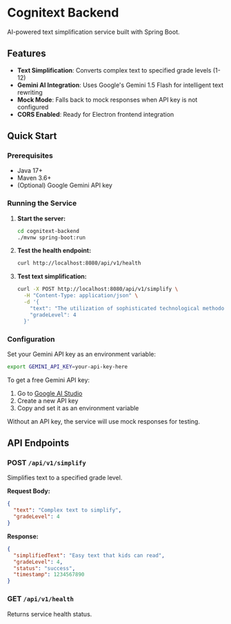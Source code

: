 # Cognitext Backend

AI-powered text simplification service built with Spring Boot.

## Features

- **Text Simplification**: Converts complex text to specified grade levels (1-12)
- **Gemini AI Integration**: Uses Google's Gemini 1.5 Flash for intelligent text rewriting
- **Mock Mode**: Falls back to mock responses when API key is not configured
- **CORS Enabled**: Ready for Electron frontend integration

## Quick Start

### Prerequisites
- Java 17+
- Maven 3.6+
- (Optional) Google Gemini API key

### Running the Service

1. **Start the server:**
   ```bash
   cd cognitext-backend
   ./mvnw spring-boot:run
   ```

2. **Test the health endpoint:**
   ```bash
   curl http://localhost:8080/api/v1/health
   ```

3. **Test text simplification:**
   ```bash
   curl -X POST http://localhost:8080/api/v1/simplify \
     -H "Content-Type: application/json" \
     -d '{
       "text": "The utilization of sophisticated technological methodologies can significantly enhance operational efficiency.",
       "gradeLevel": 4
     }'
   ```

### Configuration

Set your Gemini API key as an environment variable:
```bash
export GEMINI_API_KEY=your-api-key-here
```

To get a free Gemini API key:
1. Go to [Google AI Studio](https://makersuite.google.com/app/apikey)
2. Create a new API key
3. Copy and set it as an environment variable

Without an API key, the service will use mock responses for testing.

## API Endpoints

### POST `/api/v1/simplify`
Simplifies text to a specified grade level.

**Request Body:**
```json
{
  "text": "Complex text to simplify",
  "gradeLevel": 4
}
```

**Response:**
```json
{
  "simplifiedText": "Easy text that kids can read",
  "gradeLevel": 4,
  "status": "success",
  "timestamp": 1234567890
}
```

### GET `/api/v1/health`
Returns service health status.